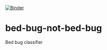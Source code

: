 [![Binder](https://mybinder.org/badge_logo.svg)](https://mybinder.org/v2/gh/skesslr/bed-bug-not-bed-bug/master)

# bed-bug-not-bed-bug
 Bed bug classifier

